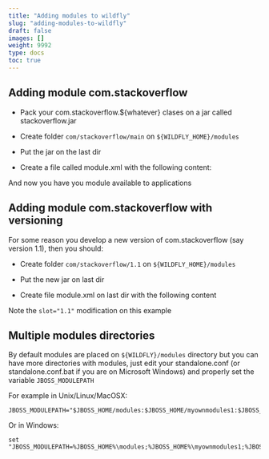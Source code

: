 ```yaml
---
title: "Adding modules to wildfly"
slug: "adding-modules-to-wildfly"
draft: false
images: []
weight: 9992
type: docs
toc: true
---
```


## Adding module com.stackoverflow
 - Pack your com.stackoverflow.${whatever} clases on a jar called stackoverflow.jar
 - Create folder `com/stackoverflow/main` on `${WILDFLY_HOME}/modules`
 - Put the jar on the last dir
 - Create a file called module.xml with the following content:


    <?xml version="1.0" encoding="UTF-8"?>
    <module xmlns="urn:jboss:module:1.1" name="com.stackoverflow">
        <resources>
            <resource-root path="stackoverflow.jar"/>
        </resources>
    </module>

And now you have you module available to applications

## Adding module com.stackoverflow with versioning
For some reason you develop a new version of com.stackoverflow (say version 1.1), then you should:

 - Create folder `com/stackoverflow/1.1` on `${WILDFLY_HOME}/modules`
 - Put the new jar on last dir
 - Create file module.xml on last dir with the following content


    <?xml version="1.0" encoding="UTF-8"?>
    <module xmlns="urn:jboss:module:1.1" name="com.stackoverflow" slot="1.1">
        <resources>
            <resource-root path="stackoverflow.jar"/>
        </resources>
    </module>

Note the `slot="1.1"` modification on this example


## Multiple modules directories
By default modules are placed on `${WILDFLY}/modules` directory but you can have more directories with modules, just edit your standalone.conf (or standalone.conf.bat if you are on Microsoft Windows) and properly set the variable `JBOSS_MODULEPATH` 

For example in Unix/Linux/MacOSX:

    JBOSS_MODULEPATH="$JBOSS_HOME/modules:$JBOSS_HOME/myownmodules1:$JBOSS_HOME/myownmodules2"

Or in Windows:

    set  "JBOSS_MODULEPATH=%JBOSS_HOME%\modules;%JBOSS_HOME%\myownmodules1;%JBOSS_HOME%\myownmodules2"

